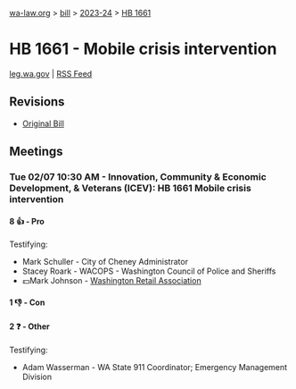 [wa-law.org](/) > [bill](/bill/) > [2023-24](/bill/2023-24/) > [HB 1661](/bill/2023-24/hb/1661/)

# HB 1661 - Mobile crisis intervention
[leg.wa.gov](https://app.leg.wa.gov/billsummary?BillNumber=1661&Year=2023&Initiative=false) | [RSS Feed](./rss.xml)

## Revisions
* [Original Bill](1/)

## Meetings
### Tue 02/07 10:30 AM - Innovation, Community & Economic Development, & Veterans (ICEV): HB 1661 Mobile crisis intervention
#### 8 👍 - Pro
Testifying:
* Mark Schuller - City of Cheney Administrator
* Stacey Roark - WACOPS - Washington Council of Police and Sheriffs
* 💵Mark Johnson - [Washington Retail Association](/org/washington_retail_association/)

#### 1 👎 - Con

#### 2 ❓ - Other
Testifying:
* Adam Wasserman - WA State 911 Coordinator; Emergency Management Division
